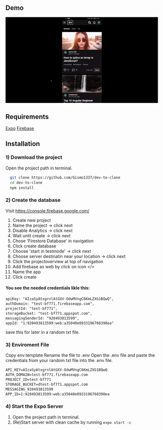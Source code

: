 
## Demo

![APP PREVIEW](https://github.com/Gismo1337/dev-to-clone/blob/main/assets/DevClonePreview.gif)


## Requirements

[Expo](https://docs.expo.dev/)
[Firebase](https://console.firebase.google.com/)

## Installation

### 1) Download the project

Open the project path in terminal.
```bash
  git clone https://github.com/Gismo1337/dev-to-clone
  cd dev-to-clone
  npm install  
```

### 2) Create the database

Visit https://console.firebase.google.com/
1. Create new project
2. Name the project -> click next
3. Disable Analytics -> click next
4. Wait until create -> click next
5. Chose 'Firestore Database' in navigation
6. Click create database
7. Choose 'start in testmode' -> click next
8. Choose server destinatin near your location -> click next
9. Click the projectoverview at top of navigation
10. Add firebase as web by click on icon </>
11. Name the app
12. Click create

#### You see the needed credentials likle this:

``` 
apiKey: "AIzaSyAtxgrnlAtGXV-OdwMVngC6KmLZXG1BQwQ",
authDomain: "test-bf771.firebaseapp.com",
projectId: "test-bf771",
storageBucket: "test-bf771.appspot.com",
messagingSenderId: "920493813599",
appId: "1:920493813599:web:a35040e0933196768390ea"
``` 
save this for later in a random txt file.

### 3) Enviroment File

Copy env.template
Rename the file to .env
Open the .env file and paste the credentials from your random txt file into the .env file.

``` 
API_KEY=AIzaSyAtxgrnlAtGXV-OdwMVngC6KmLZXG1BQwQ
AUTH_DOMAIN=test-bf771.firebaseapp.com
PROJECT_ID=test-bf771
STORAGE_BUCKET=dtest-bf771.appspot.com
MESSAGING_920493813599
APP_ID=1:920493813599:web:a35040e0933196768390ea
``` 

### 4) Start the Expo Server
1. Open the project path in terminal.
2. (Re)Start server with clean cache by running `expo start -c`
